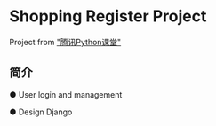 # Shopping Register Project
Project from ["腾讯Python课堂"](https://ke.qq.com/)

## 简介 
● User login and management

● Design Django 


